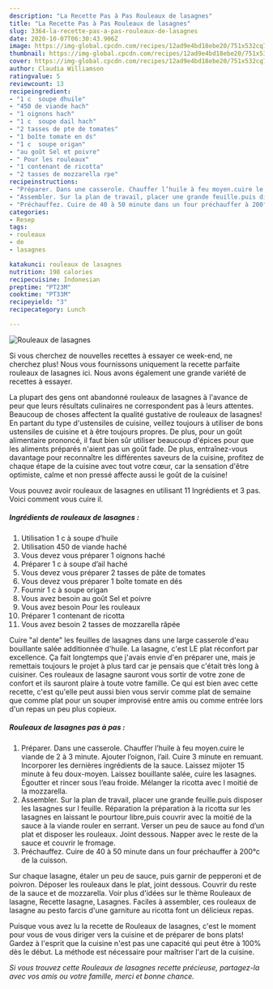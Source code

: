 ```yaml
---
description: "La Recette Pas à Pas Rouleaux de lasagnes"
title: "La Recette Pas à Pas Rouleaux de lasagnes"
slug: 3364-la-recette-pas-a-pas-rouleaux-de-lasagnes
date: 2020-10-07T06:30:43.906Z
image: https://img-global.cpcdn.com/recipes/12ad9e4bd18ebe20/751x532cq70/rouleaux-de-lasagnes-photo-principale-de-la-recette.jpg
thumbnail: https://img-global.cpcdn.com/recipes/12ad9e4bd18ebe20/751x532cq70/rouleaux-de-lasagnes-photo-principale-de-la-recette.jpg
cover: https://img-global.cpcdn.com/recipes/12ad9e4bd18ebe20/751x532cq70/rouleaux-de-lasagnes-photo-principale-de-la-recette.jpg
author: Claudia Williamson
ratingvalue: 5
reviewcount: 13
recipeingredient:
- "1 c  soupe dhuile"
- "450 de viande hach"
- "1 oignons hach"
- "1 c  soupe dail hach"
- "2 tasses de pte de tomates"
- "1 boîte tomate en ds"
- "1 c  soupe origan"
- "au goût Sel et poivre"
- " Pour les rouleaux"
- "1 contenant de ricotta"
- "2 tasses de mozzarella rpe"
recipeinstructions:
- "Préparer. Dans une casserole. Chauffer l’huile à feu moyen.cuire le viande de 2 à 3 minute. Ajouter l’oignon, l’ail. Cuire 3 minute en remuant. Incorporer les dernières ingrédients de la sauce. Laissez mijoter 15 minute à feu doux-moyen. Laissez bouillante salée, cuire les lasagnes. Égoutter et rincer sous l’eau froide. Mélanger la ricotta avec l moitié de la mozzarella."
- "Assembler. Sur la plan de travail, placer une grande feuille.puis disposer les lasagnes sur l feuille. Réparation la préparation à la ricotta sur les lasagnes en laissant le pourtour libre,puis couvrir avec la moitié de la sauce à la viande rouler en serrant. Verser un peu de sauce au fond d’un plat et disposer les rouleaux. Joint dessous. Napper avec le reste de la sauce et couvrir le fromage."
- "Préchauffez. Cuire de 40 à 50 minute dans un four préchauffer à 200°c de la cuisson."
categories:
- Resep
tags:
- rouleaux
- de
- lasagnes

katakunci: rouleaux de lasagnes 
nutrition: 198 calories
recipecuisine: Indonesian
preptime: "PT23M"
cooktime: "PT33M"
recipeyield: "3"
recipecategory: Lunch

---
```



![Rouleaux de lasagnes](https://img-global.cpcdn.com/recipes/12ad9e4bd18ebe20/751x532cq70/rouleaux-de-lasagnes-photo-principale-de-la-recette.jpg)

Si vous cherchez de nouvelles recettes à essayer ce week-end, ne cherchez plus! Nous vous fournissons uniquement la recette parfaite rouleaux de lasagnes ici. Nous avons également une grande variété de recettes à essayer.

La plupart des gens ont abandonné rouleaux de lasagnes à l'avance de peur que leurs résultats culinaires ne correspondent pas à leurs attentes. Beaucoup de choses affectent la qualité gustative de rouleaux de lasagnes! En partant du type d'ustensiles de cuisine, veillez toujours à utiliser de bons ustensiles de cuisine et à être toujours propres. De plus, pour un goût alimentaire prononcé, il faut bien sûr utiliser beaucoup d'épices pour que les aliments préparés n'aient pas un goût fade. De plus, entraînez-vous davantage pour reconnaître les différentes saveurs de la cuisine, profitez de chaque étape de la cuisine avec tout votre cœur, car la sensation d'être optimiste, calme et non pressé affecte aussi le goût de la cuisine!

<!--inarticleads1-->

Vous pouvez avoir rouleaux de lasagnes en utilisant 11 Ingrédients et 3 pas. Voici comment vous cuire il.

##### Ingrédients de rouleaux de lasagnes :

1. Utilisation 1 c à soupe d’huile
1. Utilisation 450 de viande haché
1. Vous devez vous préparer 1 oignons haché
1. Préparer 1 c à soupe d’ail haché
1. Vous devez vous préparer 2 tasses de pâte de tomates
1. Vous devez vous préparer 1 boîte tomate en dés
1. Fournir 1 c à soupe origan
1. Vous avez besoin au goût Sel et poivre
1. Vous avez besoin  Pour les rouleaux
1. Préparer 1 contenant de ricotta
1. Vous avez besoin 2 tasses de mozzarella râpée


Cuire &#34;al dente&#34; les feuilles de lasagnes dans une large casserole d&#39;eau bouillante salée additionnée d&#39;huile. La lasagne, c&#39;est LE plat réconfort par excellence. Ça fait longtemps que j&#39;avais envie d&#39;en préparer une, mais je remettais toujours le projet à plus tard car je pensais que c&#39;était très long à cuisiner. Ces rouleaux de lasagne sauront vous sortir de votre zone de confort et ils sauront plaire à toute votre famille. Ce qui est bien avec cette recette, c&#39;est qu&#39;elle peut aussi bien vous servir comme plat de semaine que comme plat pour un souper improvisé entre amis ou comme entrée lors d&#39;un repas un peu plus copieux. 

<!--inarticleads2-->

##### Rouleaux de lasagnes pas à pas :

1. Préparer. Dans une casserole. Chauffer l’huile à feu moyen.cuire le viande de 2 à 3 minute. Ajouter l’oignon, l’ail. Cuire 3 minute en remuant. Incorporer les dernières ingrédients de la sauce. Laissez mijoter 15 minute à feu doux-moyen. Laissez bouillante salée, cuire les lasagnes. Égoutter et rincer sous l’eau froide. Mélanger la ricotta avec l moitié de la mozzarella.
1. Assembler. Sur la plan de travail, placer une grande feuille.puis disposer les lasagnes sur l feuille. Réparation la préparation à la ricotta sur les lasagnes en laissant le pourtour libre,puis couvrir avec la moitié de la sauce à la viande rouler en serrant. Verser un peu de sauce au fond d’un plat et disposer les rouleaux. Joint dessous. Napper avec le reste de la sauce et couvrir le fromage.
1. Préchauffez. Cuire de 40 à 50 minute dans un four préchauffer à 200°c de la cuisson.


Sur chaque lasagne, étaler un peu de sauce, puis garnir de pepperoni et de poivron. Déposer les rouleaux dans le plat, joint dessous. Couvrir du reste de la sauce et de mozzarella. Voir plus d&#39;idées sur le thème Rouleaux de lasagne, Recette lasagne, Lasagnes. Faciles à assembler, ces rouleaux de lasagne au pesto farcis d&#39;une garniture au ricotta font un délicieux repas. 

<!--inarticleads1-->

<p>
Puisque vous avez lu la recette de Rouleaux de lasagnes, c'est le moment pour vous de vous diriger vers la cuisine et de préparer de bons plats! Gardez à l'esprit que la cuisine n'est pas une capacité qui peut être à 100% dès le début. La méthode est nécessaire pour maîtriser l'art de la cuisine.
</p>

<p>
<i>Si vous trouvez cette Rouleaux de lasagnes recette précieuse, partagez-la avec vos amis ou votre famille, merci et bonne chance.</i>
</p>
